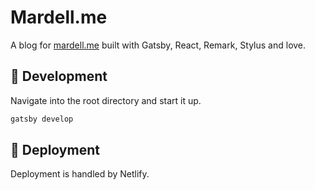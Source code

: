 # Mardell.me

A blog for [mardell.me](https://mardell.me) built with Gatsby, React, Remark, Stylus and love.

## 🚀 Development

Navigate into the root directory and start it up.

```sh
gatsby develop
```

## 💫 Deployment

Deployment is handled by Netlify.
